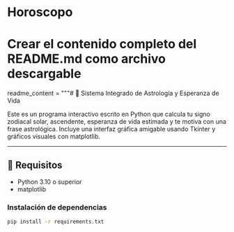 # Horoscopo
# Crear el contenido completo del README.md como archivo descargable
readme_content = """# 🌌 Sistema Integrado de Astrología y Esperanza de Vida

Este es un programa interactivo escrito en Python que calcula tu signo zodiacal solar, ascendente, esperanza de vida estimada y te motiva con una frase astrológica. Incluye una interfaz gráfica amigable usando Tkinter y gráficos visuales con matplotlib.

---

## 🧰 Requisitos

- Python 3.10 o superior
- matplotlib

### Instalación de dependencias

```bash
pip install -r requirements.txt
